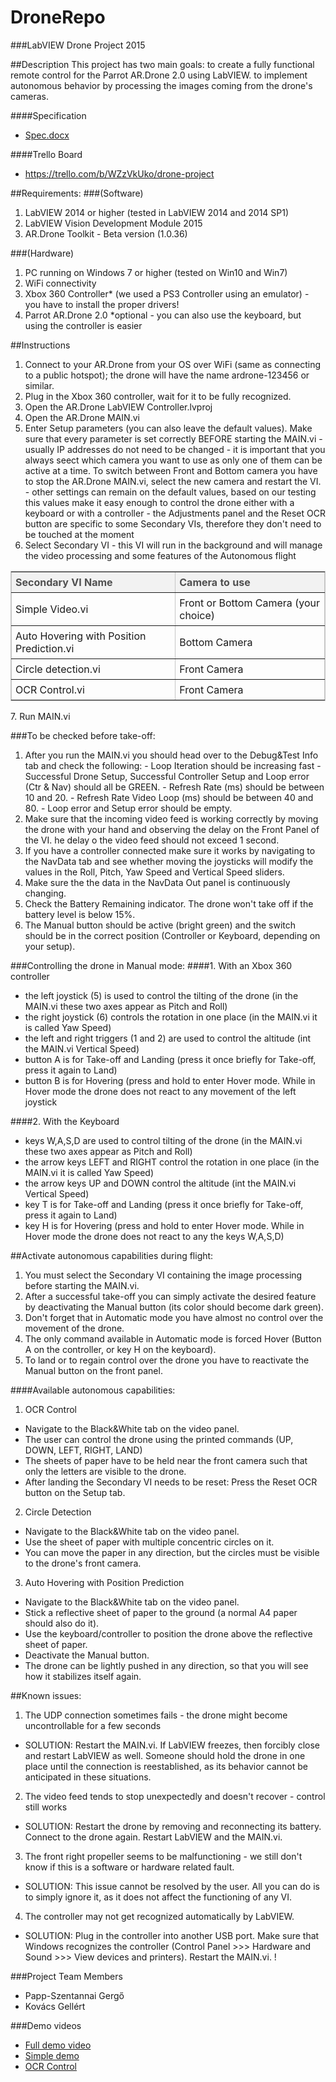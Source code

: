 # DroneRepo
###LabVIEW Drone Project 2015



##Description
This project has two main goals:
to create a fully functional remote control for the Parrot AR.Drone 2.0 using LabVIEW.
to implement autonomous behavior by processing the images coming from the drone's cameras.

####Specification
- <a href="https://www.dropbox.com/s/dtis5fgdqgg10c3/Spec.docx?dl=0">Spec.docx</a>

####Trello Board
- https://trello.com/b/WZzVkUko/drone-project



##Requirements:
###(Software)
  1. LabVIEW 2014 or higher (tested in LabVIEW 2014 and 2014 SP1)
  2. LabVIEW Vision Development Module 2015
  3. AR.Drone Toolkit - Beta version (1.0.36)

###(Hardware)
  1. PC running on Windows 7 or higher (tested on Win10 and Win7)
  2. WiFi connectivity
  3. Xbox 360 Controller* (we used a PS3 Controller using an emulator) - you have to install the proper drivers!
  4. Parrot AR.Drone 2.0
*optional - you can also use the keyboard, but using the controller is easier



##Instructions
  1. Connect to your AR.Drone from your OS over WiFi (same as connecting to a public hotspot); the drone will have the name ardrone-123456 or similar.
  2. Plug in the Xbox 360 controller, wait for it to be fully recognized.
  3. Open the AR.Drone LabVIEW Controller.lvproj
  4. Open the AR.Drone MAIN.vi
  5. Enter Setup parameters (you can also leave the default values). Make sure that every parameter is set correctly BEFORE starting the MAIN.vi
    - usually IP addresses do not need to be changed
    - it is important that you always seect which camera you want to use as only one of them can be active at a time. To switch between Front and Bottom camera you have to stop the AR.Drone MAIN.vi, select the new camera and restart the VI.
    - other settings can remain on the default values, based on our testing this values make it easy enough to control the drone either with a keyboard or with a controller
    - the Adjustments panel and the Reset OCR button are specific to some Secondary VIs, therefore they don't need to be touched at the moment
  6. Select Secondary VI - this VI will run in the background and will manage the video processing and some features of the Autonomous flight
  <table border="1" class="jiveBorder" style="border: 1px solid #c6c6c6; width: 100%;">
<tbody>
<tr><th style="text-align: left; background-color: #f2f2f2; color: #505050; padding: 6px;" valign="middle"><strong>Secondary VI Name<br /></strong></th><th style="text-align: left; background-color: #f2f2f2; color: #505050; padding: 6px;" valign="middle"><strong>Camera to use<br /></strong></th></tr>
<tr>
<td style="padding: 6px;">Simple Video.vi</td>
<td style="padding: 6px;">Front or Bottom Camera (your choice)</td>
</tr>
<tr>
<td style="padding: 6px;">Auto Hovering with Position Prediction.vi</td>
<td style="padding: 6px;">Bottom Camera</td>
</tr>
<tr>
<td style="padding: 6px;">Circle detection.vi</td>
<td style="padding: 6px;">Front Camera</td>
</tr>
<tr>
<td style="padding: 6px;">OCR Control.vi</td>
<td style="padding: 6px;">Front Camera</td>
</tr>
</tbody>
</table>
  7. Run MAIN.vi

###To be checked before take-off:
  1. After you run the MAIN.vi you should head over to the Debug&Test Info tab and check the following:
    - Loop Iteration should be increasing fast
    - Successful Drone Setup, Successful Controller Setup and Loop error (Ctr & Nav) should all be GREEN.
    - Refresh Rate (ms) should be between 10 and 20.
    - Refresh Rate Video Loop (ms) should be between 40 and 80.
    - Loop error and Setup error should be empty.
  2. Make sure that the incoming video feed is working correctly by moving the drone with your hand and observing the delay on the Front Panel of the VI. he delay o the video feed should not exceed 1 second.
  3. If you have a controller connected make sure it works by navigating to the NavData tab and see whether moving the joysticks will modify the values in the Roll, Pitch, Yaw Speed and Vertical Speed sliders.
  4. Make sure the the data in the NavData Out panel is continuously changing.
  5. Check the Battery Remaining indicator. The drone won't take off if the battery level is below 15%.
  6. The Manual button should be active (bright green) and the switch should be in the correct position (Controller or Keyboard, depending on your setup).

###Controlling the drone in Manual mode:
####1. With an Xbox 360 controller
- the left joystick (5) is used to control the tilting of the drone (in the MAIN.vi these two axes appear as Pitch and Roll)
- the right joystick (6) controls the rotation in one place (in the MAIN.vi it is called Yaw Speed)
- the left and right triggers (1 and 2) are used to control the altitude (int the MAIN.vi Vertical Speed)
- button A is for Take-off and Landing (press it once briefly for Take-off, press it again to Land)
- button B is for Hovering (press and hold to enter Hover mode. While in Hover mode the drone does not react to any movement of the left joystick

####2. With the Keyboard
- keys W,A,S,D are used to control tilting of the drone (in the MAIN.vi these two axes appear as Pitch and Roll)
- the arrow keys LEFT and RIGHT control the rotation in one place (in the MAIN.vi it is called Yaw Speed)
- the arrow keys UP and DOWN control the altitude (int the MAIN.vi Vertical Speed)
- key T is for Take-off and Landing (press it once briefly for Take-off, press it again to Land)
- key H is for Hovering (press and hold to enter Hover mode. While in Hover mode the drone does not react to any the keys W,A,S,D)

##Activate autonomous capabilities during flight:
1. You must select the Secondary VI containing the image processing  before starting the MAIN.vi.
2. After a successful take-off you can simply activate the desired feature by deactivating the Manual button (its color should become dark green).
3. Don't forget that in Automatic mode you have almost no control over the movement of the drone.
4. The only command available in Automatic mode is forced Hover (Button A on the controller, or key H on the keyboard).
5. To land or to regain control over the drone you have to reactivate the Manual button on the front panel.



####Available autonomous capabilities:
1. OCR Control
  - Navigate to the Black&White tab on the video panel.
  - The user can control the drone using the printed commands (UP, DOWN, LEFT, RIGHT, LAND)
  - The sheets of paper have to be held near the front camera such that only the letters are visible to the drone.
  - After landing the Secondary VI needs to be reset: Press the Reset OCR button on the Setup tab.
2. Circle Detection
  - Navigate to the Black&White tab on the video panel.
  - Use the sheet of paper with multiple concentric circles on it.
  - You can move the paper in any direction, but the circles must be visible to the drone's front camera.
3. Auto Hovering with Position Prediction
  - Navigate to the Black&White tab on the video panel.
  - Stick a reflective sheet of paper to the ground (a normal A4 paper should also do it).
  - Use the keyboard/controller to position the drone above the reflective sheet of paper.
  - Deactivate the Manual button.
  - The drone can be lightly pushed in any direction, so that you will see how it stabilizes itself again.



##Known issues:
1. The UDP connection sometimes fails - the drone might become uncontrollable for a few seconds
 - SOLUTION: Restart the MAIN.vi. If LabVIEW freezes, then forcibly close and restart LabVIEW as well. Someone should hold the drone in one place until the connection is reestablished, as its behavior cannot be anticipated in these situations.
2. The video feed tends to stop unexpectedly and doesn't recover - control still works
 - SOLUTION: Restart the drone by removing and reconnecting its battery. Connect to the drone again. Restart LabVIEW and the MAIN.vi.
3. The front right propeller seems to be malfunctioning - we still don't know if this is a software or hardware related fault.
 - SOLUTION: This issue cannot be resolved by the user. All you can do is to simply ignore it, as it does not affect the functioning of any VI.
4. The controller may not get recognized automatically by LabVIEW.
 - SOLUTION: Plug in the controller into another USB port. Make sure that Windows recognizes the controller (Control Panel >>> Hardware and Sound >>> View devices and printers). Restart the MAIN.vi. !



###Project Team Members
- Papp-Szentannai Gergő
- Kovács Gellért

###Demo videos
<ul>
<li><a href="http://https//www.youtube.com/watch?v=VW7FCKOND3c">Full demo video</a>​</li>
<li><a href="https://www.youtube.com/watch?v=XA508uYLoWA">Simple demo</a>​</li>
<li><a href="http://https//www.youtube.com/watch?v=MN7B-gMkJrs" style="text-decoration: underline;">OCR Control</a></li>
</ul>
